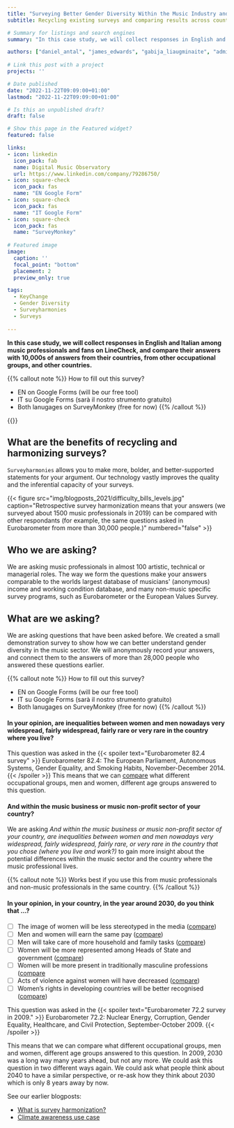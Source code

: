 ```yaml
---
title: "Surveying Better Gender Diversity Within the Music Industry and Audiences"
subtitle: Recycling existing surveys and comparing results across countries, occupational groups, and time

# Summary for listings and search engines
summary: "In this case study, we will collect responses in English and Italian among music professionals and fans on LineCheck, and compare their answers with 10,000s of answers from their countries, from other occupational groups, and other countries."

authors: ["daniel_antal", "james_edwards", "gabija_liaugminaite", "admin"]
 
# Link this post with a project
projects: ''

# Date published
date: "2022-11-22T09:09:00+01:00"
lastmod: "2022-11-22T09:09:00+01:00"

# Is this an unpublished draft?
draft: false

# Show this page in the Featured widget?
featured: false

links:
- icon: linkedin
  icon_pack: fab
  name: Digital Music Observatory
  url: https://www.linkedin.com/company/79286750/
- icon: square-check
  icon_pack: fas
  name: "EN Google Form"
- icon: square-check
  icon_pack: fas
  name: "IT Google Form"  
- icon: square-check
  icon_pack: fas
  name: "SurveyMonkey"
  
# Featured image
image:
  caption: ''
  focal_point: "bottom"
  placement: 2
  preview_only: true

tags:
  - KeyChange
  - Gender Diversity
  - Surveyharmonies
  - Surveys
  
---
```




**In this case study, we will collect responses in English and Italian among music professionals and fans on LineCheck, and compare their answers with 10,000s of answers from their countries, from other occupational groups, and other countries.**

{{% callout note %}}
How to fill out this survey?
- EN on Google Forms (will be our free tool) 
- IT su Google Forms (sarà il nostro strumento gratuito)
- Both lanugages on SurveyMonkey (free for now)
{{% /callout %}}

{{<toc>}}

## What are the benefits of recycling and harmonizing surveys?

`Surveyharmonies` allows you to make more, bolder, and better-supported statements for your argument. Our technology vastly improves the quality and the inferential capacity of your surveys. 

{{< figure src="img/blogposts_2021/difficulty_bills_levels.jpg" caption="Retrospective survey harmonization means that your answers (we surveyed about 1500 music professionals in 2019) can be compared with other respondants (for example, the same questions asked in Eurobarometer from more than 30,000 people.)" numbered="false" >}}


## Who we are asking?

We are asking music professionals in almost 100 artistic, technical or managerial roles.  The way we form the questions make your answers comparable to the worlds largest database of musicians' (anonymous) income and working condition database, and many non-music specific survey programs, such as Eurobarometer or the European Values Survey.

## What are we asking?

We are asking questions that have been asked before.  We created a small demonstration survey to show how we can better understand gender diversity in the music sector.  We will anonymously record your answers, and connect them to the answers of more than 28,000 people who answered these questions earlier.  

{{% callout note %}}
How to fill out this survey?
- EN on Google Forms (will be our free tool) 
- IT su Google Forms (sarà il nostro strumento gratuito)
- Both lanugages on SurveyMonkey (free for now)
{{% /callout %}}

#### In your opinion, are inequalities between women and men nowadays very widespread, fairly widespread, fairly rare or very rare in the country where you live?

This question was asked in the {{< spoiler text="Eurobarometer 82.4 survey" >}}
Eurobarometer 82.4: The European Parliament, Autonomous Systems, Gender Equality, and Smoking Habits, November-December 2014.
{{< /spoiler >}}
This means that we can [compare](https://www.icpsr.umich.edu/web/ICPSR/studies/36664/datasets/0001/variables/QB2?archive=icpsr) what different occupational groups, men and women, different age groups answered to this question.



#### And within the music business or music non-profit sector of your country?

We are asking _And within the music business or music non-profit sector of your country, are inequalities between women and men nowadays very widespread, fairly widespread, fairly rare, or very rare in the country that you chose (where you live and work?)_  to gain more insight about the potential differences within the music sector and the country where the music professional lives.

{{% callout note %}}
Works best if you use this from music professionals and non-music professionals in the same country.
{{% /callout %}}

#### In your opinion, in your country, in the year around 2030, do you think that …?

- [ ] The image of women will be less stereotyped in the media ([compare](https://www.icpsr.umich.edu/web/ICPSR/studies/28186/datasets/0001/variables/QC16_1?archive=ICPSR))
- [ ] Men and women will earn the same pay ([compare](https://www.icpsr.umich.edu/web/ICPSR/studies/28186/datasets/0001/variables/QC16_2?archive=ICPSR))
- [ ] Men will take care of more household and family tasks ([compare](https://www.icpsr.umich.edu/web/ICPSR/studies/28186/datasets/0001/variables/QC16_3?archive=ICPSR))
- [ ] Women will be more represented among Heads of State and government ([compare](https://www.icpsr.umich.edu/web/ICPSR/studies/28186/datasets/0001/variables/QC16_4?archive=ICPSR))
- [ ] Women will be more present in traditionally masculine professions ([compare](https://www.icpsr.umich.edu/web/ICPSR/studies/28186/datasets/0001/variables/QC16_5?archive=ICPSR)
- [ ] Acts of violence against women will have decreased ([compare](https://www.icpsr.umich.edu/web/ICPSR/studies/28186/datasets/0001/variables/QC16_6?archive=ICPSR))
- [ ] Women’s rights in developing countries will be better recognised ([compare](https://www.icpsr.umich.edu/web/ICPSR/studies/28186/datasets/0001/variables/QC16_7?archive=ICPSR))

This question was asked in the {{< spoiler text="Eurobarometer 72.2 survey in 2009." >}}
Eurobarometer 72.2: Nuclear Energy, Corruption, Gender Equality, Healthcare, and Civil Protection, September-October 2009.
{{< /spoiler >}}

This means that we can compare what different occupational groups, men and women, different age groups answered to this question. In 2009, 2030 was a long way many years ahead, but not any more. We could ask this question in two different ways again.  We could ask what people think about 2040 to have a similar perspective, or re-ask how they think about 2030 which is only 8 years away by now. 

See our earlier blogposts: 
- [What is survey harmonization?](https://music.dataobservatory.eu/post/2022-02-16-survey-harmonization/)
- [Climate awareness use case](https://music.dataobservatory.eu/post/2021-03-05-retroharmonize-climate/)